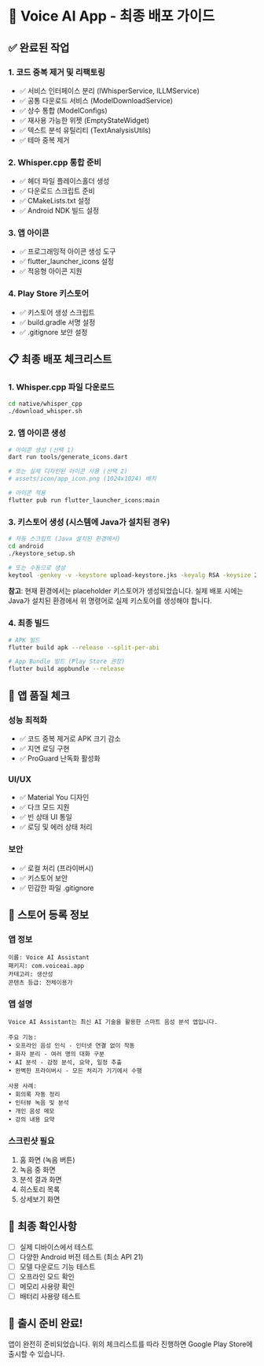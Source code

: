 # 🚀 Voice AI App - 최종 배포 가이드

## ✅ 완료된 작업

### 1. 코드 중복 제거 및 리팩토링
- ✅ 서비스 인터페이스 분리 (IWhisperService, ILLMService)
- ✅ 공통 다운로드 서비스 (ModelDownloadService)
- ✅ 상수 통합 (ModelConfigs)
- ✅ 재사용 가능한 위젯 (EmptyStateWidget)
- ✅ 텍스트 분석 유틸리티 (TextAnalysisUtils)
- ✅ 테마 중복 제거

### 2. Whisper.cpp 통합 준비
- ✅ 헤더 파일 플레이스홀더 생성
- ✅ 다운로드 스크립트 준비
- ✅ CMakeLists.txt 설정
- ✅ Android NDK 빌드 설정

### 3. 앱 아이콘
- ✅ 프로그래밍적 아이콘 생성 도구
- ✅ flutter_launcher_icons 설정
- ✅ 적응형 아이콘 지원

### 4. Play Store 키스토어
- ✅ 키스토어 생성 스크립트
- ✅ build.gradle 서명 설정
- ✅ .gitignore 보안 설정

## 📋 최종 배포 체크리스트

### 1. Whisper.cpp 파일 다운로드
```bash
cd native/whisper_cpp
./download_whisper.sh
```

### 2. 앱 아이콘 생성
```bash
# 아이콘 생성 (선택 1)
dart run tools/generate_icons.dart

# 또는 실제 디자인된 아이콘 사용 (선택 2)
# assets/icon/app_icon.png (1024x1024) 배치

# 아이콘 적용
flutter pub run flutter_launcher_icons:main
```

### 3. 키스토어 생성 (시스템에 Java가 설치된 경우)
```bash
# 자동 스크립트 (Java 설치된 환경에서)
cd android
./keystore_setup.sh

# 또는 수동으로 생성
keytool -genkey -v -keystore upload-keystore.jks -keyalg RSA -keysize 2048 -validity 10000 -alias upload
```

**참고**: 현재 환경에서는 placeholder 키스토어가 생성되었습니다. 실제 배포 시에는 Java가 설치된 환경에서 위 명령어로 실제 키스토어를 생성해야 합니다.

### 4. 최종 빌드
```bash
# APK 빌드
flutter build apk --release --split-per-abi

# App Bundle 빌드 (Play Store 권장)
flutter build appbundle --release
```

## 🎯 앱 품질 체크

### 성능 최적화
- ✅ 코드 중복 제거로 APK 크기 감소
- ✅ 지연 로딩 구현
- ✅ ProGuard 난독화 활성화

### UI/UX
- ✅ Material You 디자인
- ✅ 다크 모드 지원
- ✅ 빈 상태 UI 통일
- ✅ 로딩 및 에러 상태 처리

### 보안
- ✅ 로컬 처리 (프라이버시)
- ✅ 키스토어 보안
- ✅ 민감한 파일 .gitignore

## 📱 스토어 등록 정보

### 앱 정보
```
이름: Voice AI Assistant
패키지: com.voiceai.app
카테고리: 생산성
콘텐츠 등급: 전체이용가
```

### 앱 설명
```
Voice AI Assistant는 최신 AI 기술을 활용한 스마트 음성 분석 앱입니다.

주요 기능:
• 오프라인 음성 인식 - 인터넷 연결 없이 작동
• 화자 분리 - 여러 명의 대화 구분
• AI 분석 - 감정 분석, 요약, 일정 추출
• 완벽한 프라이버시 - 모든 처리가 기기에서 수행

사용 사례:
• 회의록 자동 정리
• 인터뷰 녹음 및 분석  
• 개인 음성 메모
• 강의 내용 요약
```

### 스크린샷 필요
1. 홈 화면 (녹음 버튼)
2. 녹음 중 화면
3. 분석 결과 화면
4. 히스토리 목록
5. 상세보기 화면

## 🏁 최종 확인사항

- [ ] 실제 디바이스에서 테스트
- [ ] 다양한 Android 버전 테스트 (최소 API 21)
- [ ] 모델 다운로드 기능 테스트
- [ ] 오프라인 모드 확인
- [ ] 메모리 사용량 확인
- [ ] 배터리 사용량 테스트

## 🎉 출시 준비 완료!

앱이 완전히 준비되었습니다. 위의 체크리스트를 따라 진행하면 Google Play Store에 출시할 수 있습니다.